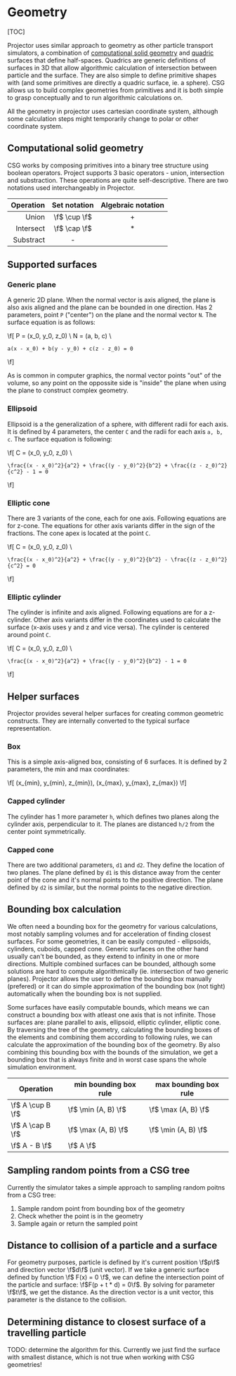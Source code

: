 # Geometry

[TOC]

Projector uses similar approach to geometry as other particle transport simulators, a combination of [computational solid geometry](https://en.wikipedia.org/wiki/Constructive_solid_geometry) and [quadric](https://en.wikipedia.org/wiki/Quadric) surfaces that define half-spaces.
Quadrics are generic definitions of surfaces in 3D that allow algorithmic calculation of intersection between particle and the surface. They are also simple to define primitive shapes with (and some primitives are directly a quadric surface, ie. a sphere).
CSG allows us to build complex geometries from primitives and it is both simple to grasp conceptually and to run algorithmic calculations on.

All the geometry in projector uses cartesian coordinate system, although some calculation steps might temporarily change to polar or other coordinate system.

## Computational solid geometry

CSG works by composing primitives into a binary tree structure using boolean operators. Project supports 3 basic operators - union, intersection and substraction. These operations are quite self-descriptive. There are two notations used interchangeably in Projector.

Operation | Set notation | Algebraic notation |
---------:|:------------:|:------------------:|
Union | \f$ \cup \f$ | + |
Intersect | \f$ \cap \f$ | * |
Substract | - ||


## Supported surfaces

### Generic plane

A generic 2D plane. When the normal vector is axis aligned, the plane is also axis aligned and the plane can be bounded in one direction.
Has 2 parameters, point `P` ("center") on the plane and the normal vector `N`.
The surface equation is as follows:

\f[
    P = (x_0, y_0, z_0) \\
    N = (a, b, c) \\

    a(x - x_0) + b(y - y_0) + c(z - z_0) = 0
\f]

As is common in computer graphics, the normal vector points "out" of the volume, so any point on the oppossite side is "inside" the plane when using the plane to construct complex geometry.

### Ellipsoid

Ellipsoid is a the generalization of a sphere, with different radii for each axis. It is defined by 4 parameters, the center `C` and the radii for each axis `a, b, c`. The surface equation is following:

\f[
    C = (x_0, y_0, z_0) \\

    \frac{(x - x_0)^2}{a^2} + \frac{(y - y_0)^2}{b^2} + \frac{(z - z_0)^2}{c^2} - 1 = 0
\f]

### Elliptic cone

There are 3 variants of the cone, each for one axis. Following equations are for z-cone. The equations for other axis variants differ in the sign of the fractions. The cone apex is located at the point `C`.

\f[
    C = (x_0, y_0, z_0) \\

    \frac{(x - x_0)^2}{a^2} + \frac{(y - y_0)^2}{b^2} - \frac{(z - z_0)^2}{c^2} = 0
\f]

### Elliptic cylinder

The cylinder is infinite and axis aligned. Following equations are for a z-cylinder. Other axis variants differ in the coordinates used to calculate the surface (x-axis uses y and z and vice versa). The cylinder is centered around point `C`.

\f[
    C = (x_0, y_0, z_0) \\

    \frac{(x - x_0)^2}{a^2} + \frac{(y - y_0)^2}{b^2} - 1 = 0
\f]


## Helper surfaces

Projector provides several helper surfaces for creating common geometric constructs.
They are internally converted to the typical surface representation.

### Box

This is a simple axis-aligned box, consisting of 6 surfaces.
It is defined by 2 parameters, the min and max coordinates:

\f[ (x_{min}, y_{min}, z_{min}), (x_{max}, y_{max}, z_{max}) \f]

### Capped cylinder

The cylinder has 1 more parameter `h`, which defines two planes along the cylinder axis, perpendicular to it.
The planes are distanced `h/2` from the center point symmetrically.

### Capped cone

There are two additional parameters, `d1` and `d2`.
They define the location of two planes.
The plane defined by `d1` is this distance away from the center point of the cone and it's normal points to the positive direction.
The plane defined by `d2` is similar, but the normal points to the negative direction.

## Bounding box calculation

We often need a bounding box for the geometry for various calculations, most notably sampling volumes and for acceleration of finding closest surfaces.
For some geometries, it can be easily computed - ellipsoids, cylinders, cuboids, capped cone.
Generic surfaces on the other hand usually can't be bounded, as they extend to infinity in one or more directions.
Multiple combined surfaces can be bounded, although some solutions are hard to compute algorithmically (ie. intersection of two generic planes).
Projector allows the user to define the bounding box manually (prefered) or it can do simple approximation of the bounding box (not tight) automatically when the bounding box is not supplied.

Some surfaces have easily computable bounds, which means we can construct a bounding box with atleast one axis that is not infinite.
Those surfaces are: plane parallel to axis, ellipsoid, elliptic cylinder, elliptic cone.
By traversing the tree of the geometry, calculating the bounding boxes of the elements and combining them according to following rules, we can calculate the approximation of the bounding box of the geometry. By also combining this bounding box with the bounds of the simulation, we get a bounding box that is always finite and in worst case spans the whole simulation environment.

Operation | min bounding box rule | max bounding box rule
------------------|---------------|----------------------
\f$ A \cup B \f$  | \f$ \min (A, B) \f$ | \f$ \max (A, B) \f$
\f$ A \cap B \f$  | \f$ \max (A, B) \f$ | \f$ \min (A, B) \f$
\f$ A - B \f$  |  \f$ A \f$


## Sampling random points from a CSG tree

Currently the simulator takes a simple approach to sampling random poitns from a CSG tree:

1. Sample random point from bounding box of the geometry
2. Check whether the point is in the geometry
3. Sample again or return the sampled point

## Distance to collision of a particle and a surface

For geometry purposes, particle is defined by it's current position \f$p\f$ and direction vector \f$d\f$ (unit vector).
If we take a generic surface defined by function \f$ F(x) = 0 \f$, we can define the intersection point of the particle and surface: \f$F(p + t * d) = 0\f$. By solving for parameter \f$t\f$, we get the distance. As the direction vector is a unit vector, this parameter is the distance to the collision.

## Determining distance to closest surface of a travelling particle

TODO: determine the algorithm for this.
Currently we just find the surface with smallest distance, which is not true when working with CSG geometries!
